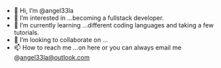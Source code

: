 - 👋 Hi, I’m @angel33la
- 👀 I’m interested in ...becoming a fullstack developer. 
- 🌱 I’m currently learning ...different coding languages and taking a few tutorials.
- 💞️ I’m looking to collaborate on ...
- 📫 How to reach me ...on here or you can always email me @angel33la@outlook.com

<!---
angel33la/angel33la is a ✨ special ✨ repository because its `README.md` (this file) appears on your GitHub profile.
You can click the Preview link to take a look at your changes.
--->
